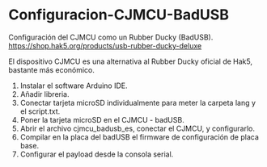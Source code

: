 # Configuracion-CJMCU-BadUSB
Configuración del CJMCU como un Rubber Ducky (BadUSB).
https://shop.hak5.org/products/usb-rubber-ducky-deluxe

El dispositivo CJMCU es una alternativa al Rubber Ducky oficial de Hak5, bastante más económico.


1. Instalar el software Arduino IDE.
2. Añadir libreria.
3. Conectar tarjeta microSD individualmente para meter la carpeta lang y el script.txt.
4. Poner la tarjeta microSD en el CJMCU - badUSB.
5. Abrir el archivo cjmcu_badusb_es, conectar el CJMCU, y configurarlo.
6. Compilar en la placa del badUSB el firmware de configuración de placa base.
7. Configurar el payload desde la consola serial.
